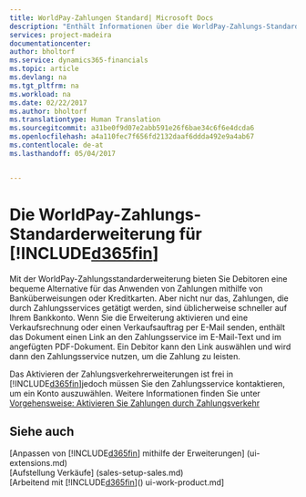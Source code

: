 ```yaml
---
title: WorldPay-Zahlungen Standard| Microsoft Docs
description: "Enthält Informationen über die WorldPay-Zahlungs-Standarderweiterung"
services: project-madeira
documentationcenter: 
author: bholtorf
ms.service: dynamics365-financials
ms.topic: article
ms.devlang: na
ms.tgt_pltfrm: na
ms.workload: na
ms.date: 02/22/2017
ms.author: bholtorf
ms.translationtype: Human Translation
ms.sourcegitcommit: a31be0f9d07e2abb591e26f6bae34c6f6e4dcda6
ms.openlocfilehash: a4a110fec7f656fd2132daaf6ddda492e9a4ab67
ms.contentlocale: de-at
ms.lasthandoff: 05/04/2017


---
```

# <a name="the-worldpay-payments-standard-extension-to-included365finincludesd365finlongmdmd"></a>Die WorldPay-Zahlungs-Standarderweiterung für [!INCLUDE[d365fin](includes/d365fin_long_md.md)]
Mit der WorldPay-Zahlungsstandarderweiterung bieten Sie Debitoren eine bequeme Alternative für das Anwenden von Zahlungen mithilfe von Banküberweisungen oder Kreditkarten. Aber nicht nur das, Zahlungen, die durch Zahlungsservices getätigt werden, sind üblicherweise schneller auf Ihrem Bankkonto.
Wenn Sie die Erweiterung aktivieren und eine Verkaufsrechnung oder einen Verkaufsauftrag per E-Mail senden, enthält das Dokument einen Link an den Zahlungsservice im E-Mail-Text und im angefügten PDF-Dokument. Ein Debitor kann den Link auswählen und wird dann den Zahlungsservice nutzen, um die Zahlung zu leisten.

Das Aktivieren der Zahlungsverkehrerweiterungen ist frei in [!INCLUDE[d365fin](includes/d365fin_md.md)]jedoch müssen Sie den Zahlungsservice kontaktieren, um ein Konto auszuwählen. Weitere Informationen finden Sie unter [Vorgehensweise: Aktivieren Sie Zahlungen durch Zahlungsverkehr](sales-how-enable-payment-service-extensions.md)

## <a name="see-also"></a>Siehe auch
[Anpassen von [!INCLUDE[d365fin](includes/d365fin_md.md)] mithilfe der Erweiterungen] (ui-extensions.md)  
[Aufstellung Verkäufe] (sales-setup-sales.md)  
[Arbeitend mit [!INCLUDE[d365fin](includes/d365fin_md.md)]() ui-work-product.md]
